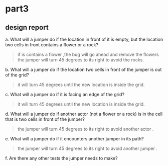 # part3  
## design report  

a. What will a jumper do if the location in front of it is empty, but the location two cells in front contains a flower or a rock?
  
> if is contains a flower ,the  bug will go ahead and remove the  flowers
> the jumper will turn 45 degrees to its right to avoid   the rocks.
  
b. What will a jumper do if the location two cells in front of the jumper is out of the grid?  

> it will turn 45 degrees until the new location is inside the grid.

c. What will a jumper do if it is facing an edge of the grid?  

>  it will turn 45 degrees until the new location is inside the grid.

d. What will a jumper do if another actor (not a flower or a rock) is in the cell that is two cells in front of the jumper?  

> the jumper will turn 45 degrees to its right to avoid   another actor .

e. What will a jumper do if it encounters another jumper in its path?

>  the jumper will turn 45 degrees to its right to avoid   another jumper .

f. Are there any other tests the jumper needs to make?

